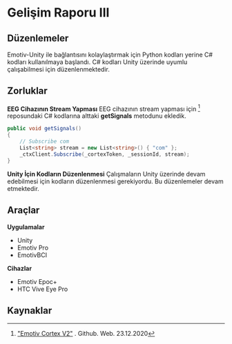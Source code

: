 # Gelişim Raporu III
## Düzenlemeler

Emotiv-Unity ile bağlantısını kolaylaştırmak için Python kodları yerine C# kodları kullanılmaya başlandı. C# kodları Unity üzerinde uyumlu çalışabilmesi için düzenlenmektedir.

## Zorluklar

**EEG Cihazının Stream Yapması**
EEG cihazının stream yapması için [^1] reposundaki C# kodlarına alttaki **getSignals** metodunu ekledik.

```csharp
public void getSignals()
{
    // Subscribe com
    List<string> stream = new List<string>() { "com" };
    _ctxClient.Subscribe(_cortexToken, _sessionId, stream);
}
```
**Unity İçin Kodların Düzenlenmesi**
Çalışmaların Unity üzerinde devam edebilmesi için kodların düzenlenmesi gerekiyordu. Bu düzenlemeler devam etmektedir.


## Araçlar

**Uygulamalar**
* Unity
* Emotiv Pro
* EmotivBCI

**Cihazlar**
* Emotiv Epoc+
* HTC Vive Eye Pro

## Kaynaklar

[^1]:["Emotiv Cortex V2"](https://github.com/Emotiv/cortex-v2-example) . Github. Web. 23.12.2020